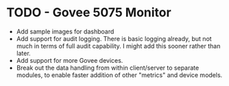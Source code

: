 # TODO - Govee 5075 Monitor

 - Add sample images for dashboard
 - Add support for audit logging. There is basic logging already, but not much in terms of full audit capability. I might add this sooner rather than later. 
 - Add support for more Govee devices.
 - Break out the data handling from within client/server to separate modules, to enable faster addition of other "metrics" and device models.
